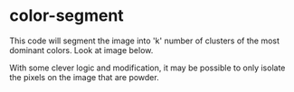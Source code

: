 # color-segment
This code will segment the image into 'k' number of clusters of the most dominant colors. Look at image below. <br />

With some clever logic and modification, it may be possible to only isolate the pixels on the image that are powder.
